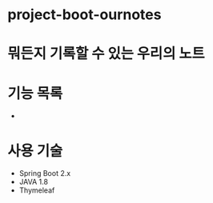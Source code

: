 # project-boot-ournotes

뭐든지 기록할 수 있는 우리의 노트
===============================

# 기능 목록
* 

# 사용 기술
* Spring Boot 2.x
* JAVA 1.8
* Thymeleaf
